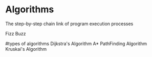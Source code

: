# Algorithms
The step-by-step chain link of  program execution processes

Fizz Buzz

#types of algorithms
Dijkstra's Algorithm
A* PathFinding Algorithm
Kruskai's Algorithm
